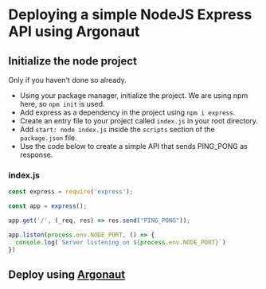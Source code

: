 # Deploying a simple NodeJS Express API using Argonaut

## Initialize the node project

Only if you haven't done so already.

- Using your package manager, initialize the project. We are using npm here, so `npm init` is used.
- Add express as a dependency in the project using `npm i express`.
- Create an entry file to your project called `index.js` in your root directory.
- Add `start: node index.js` inside the `scripts` section of the `package.json` file.
- Use the code below to create a simple API that sends PING_PONG as response.

### index.js
```javascript
const express = require('express');

const app = express();

app.get('/', (_req, res) => res.send("PING_PONG"));

app.listen(process.env.NODE_PORT, () => {
  console.log(`Server listening on ${process.env.NODE_PORT}`)
})
```

## Deploy using [Argonaut](https://argonaut.dev)
